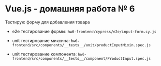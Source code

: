 # Vue.js - домашняя работа № 6 

Тестирую форму для добавления товара

- e2e тестирование формы: `hw6-frontend/cypress/e2e/input-form.cy.js`  

- unit тестирование миксина: `hw6-frontend/src/components/__tests__/unit/productInputMixin.spec.js`  

- unit тестирование компонента: `hw6-frontend/src/components/__tests__/component/ProductInput.spec.js`  
